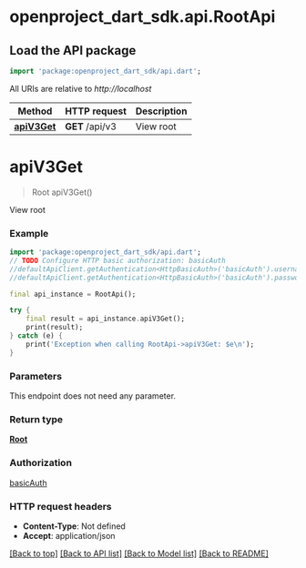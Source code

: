 # openproject_dart_sdk.api.RootApi

## Load the API package
```dart
import 'package:openproject_dart_sdk/api.dart';
```

All URIs are relative to *http://localhost*

Method | HTTP request | Description
------------- | ------------- | -------------
[**apiV3Get**](RootApi.md#apiV3Get) | **GET** /api/v3 | View root


# **apiV3Get**
> Root apiV3Get()

View root

### Example 
```dart
import 'package:openproject_dart_sdk/api.dart';
// TODO Configure HTTP basic authorization: basicAuth
//defaultApiClient.getAuthentication<HttpBasicAuth>('basicAuth').username = 'YOUR_USERNAME'
//defaultApiClient.getAuthentication<HttpBasicAuth>('basicAuth').password = 'YOUR_PASSWORD';

final api_instance = RootApi();

try { 
    final result = api_instance.apiV3Get();
    print(result);
} catch (e) {
    print('Exception when calling RootApi->apiV3Get: $e\n');
}
```

### Parameters
This endpoint does not need any parameter.

### Return type

[**Root**](Root.md)

### Authorization

[basicAuth](../README.md#basicAuth)

### HTTP request headers

 - **Content-Type**: Not defined
 - **Accept**: application/json

[[Back to top]](#) [[Back to API list]](../README.md#documentation-for-api-endpoints) [[Back to Model list]](../README.md#documentation-for-models) [[Back to README]](../README.md)

